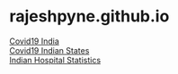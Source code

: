 # rajeshpyne.github.io

<a href="https://rajeshpyne.github.io/covid19.html">Covid19 India</a><br/>
<a href="https://rajeshpyne.github.io/indian_state_agg.html">Covid19 Indian States</a><br/>
<a href="https://rajeshpyne.github.io/indian_hospitals_agg.html">Indian Hospital Statistics</a><br/>
